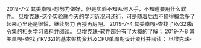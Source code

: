 2019-7-2
其美卓嘎-想努力做好，但是实验不知从何入手，不知道要用什么软件。
旦增克珠-这个实验就今天的学习近况可还行，可是随着后面不懂得概念多了起来心里还是很慌，继续努力 再接再厉吧。
2019-7-4
其美卓嘎-查找了Rv32I指令集的相关学习资料并阅读。
旦增克珠-软件部分有了大概的了解；
2019-7-8
其美卓嘎-查找了RV32I的基本架构资料及CPU单周期设计资料并阅读；
旦增克珠-
